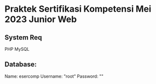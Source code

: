 # Praktek Sertifikasi Kompetensi Mei 2023 Junior Web

## System Req
PHP
MySQL

## Database:
Name: esercomp
Username: "root"
Password: ""